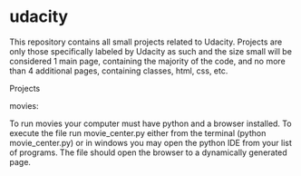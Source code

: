 # udacity

This repository contains all small projects related to Udacity.
Projects are only those specifically labeled by Udacity as such and
the size small will be considered 1 main page, containing the majority of
the code, and no more than 4 additional pages, containing classes, html, css,
etc.

Projects

movies:

To run movies your computer must have python and a browser installed.
To execute the file run movie_center.py either from the terminal
(python movie_center.py) or in windows you may open the python IDE from your
list of programs.
The file should open the browser to a dynamically generated page.

